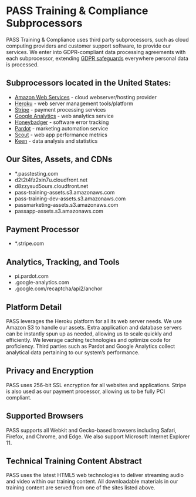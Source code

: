 # PASS Training & Compliance Subprocessors

PASS Training & Compliance uses third party subprocessors, such as cloud computing providers and customer support software, to provide our services. We enter into GDPR-compliant data processing agreements with each subprocessor, extending [GDPR safeguards](/privacy/gdpr.md) everywhere personal data is processed.

## Subprocessors located in the United States:
* [Amazon Web Services](https://aws.amazon.com/compliance/gdpr-center/) - cloud webserver/hosting provider
* [Heroku](https://www.salesforce.com/company/privacy/) - web server management tools/platform
* [Stripe](https://stripe.com/privacy) - payment processing services
* [Google Analytics](https://privacy.google.com/businesses/compliance/#!?modal_active=none) - web analytics service
* [Honeybadger](https://www.honeybadger.io/privacy/) - software error tracking
* [Pardot](https://www.pardot.com/legal/permission-based-marketing-policy/) - marketing automation service
* [Scout](https://scoutapm.com/privacy) - web app performance metrics
* [Keen](https://keen.io/privacy-policy/) - data analysis and statistics

## Our Sites, Assets, and CDNs
* *.passtesting.com
* d2t2t4fz2xin7u.cloudfront.net
* d8zzysud5ours.cloudfront.net
* pass-training-assets.s3.amazonaws.com
* pass-training-dev-assets.s3.amazonaws.com
* passmarketing-assets.s3.amazonaws.com
* passapp-assets.s3.amazonaws.com

## Payment Processor
* *.stripe.com

## Analytics, Tracking, and Tools
*  pi.pardot.com
* .google-analytics.com
* .google.com/recaptcha/api2/anchor

## Platform Detail
PASS leverages the Heroku platform for all its web server needs. We use Amazon S3 to handle our assets. Extra application and database servers can be instantly spun up as needed, allowing us to scale quickly and efficiently. We leverage caching technologies and optimize code for proficiency. Third parties such as Pardot and Google Analytics collect analytical data pertaining to our system’s performance.

## Privacy and Encryption
PASS uses 256-bit SSL encryption for all websites and applications. Stripe is also used as our payment processor, allowing us to be fully PCI compliant.

## Supported Browsers
PASS supports all Webkit and Gecko-based browsers including Safari, Firefox, and Chrome, and Edge. We also support Microsoft Internet Explorer 11.

## Technical Training Content Abstract
PASS uses the latest HTML5 web technologies to deliver streaming audio and video within our training content. All downloadable materials in our training content are served from one of the sites listed above.
